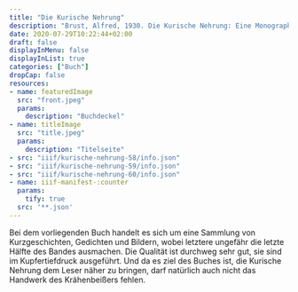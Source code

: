 ```yaml
---
title: "Die Kurische Nehrung"
description: "Brust, Alfred, 1930. Die Kurische Nehrung: Eine Monographie in Bildern. 1. Auflage, 1.-5. Tausend - Königsberg in Preußen: Gräfe & Unzer"
date: 2020-07-29T10:22:44+02:00
draft: false
displayInMenu: false
displayInList: true
categories: ["Buch"]
dropCap: false
resources:
- name: featuredImage
  src: "front.jpeg"
  params:
    description: "Buchdeckel"
- name: titleImage
  src: "title.jpeg"
  params:
    description: "Titelseite"
- src: "iiif/kurische-nehrung-58/info.json"
- src: "iiif/kurische-nehrung-59/info.json"
- src: "iiif/kurische-nehrung-60/info.json"
- name: iiif-manifest-:counter
  params:
    tify: true
  src: '**.json'
---
```

Bei dem vorliegenden Buch handelt es sich um eine Sammlung von Kurzgeschichten, Gedichten und Bildern, wobei letztere ungefähr die letzte Hälfte des Bandes ausmachen. Die Qualität ist durchweg sehr gut, sie sind im Kupfertiefdruck ausgeführt. Und da es ziel des Buches ist, die Kurische Nehrung dem Leser näher zu bringen, darf natürlich auch nicht das Handwerk des Krähenbeißers fehlen.
